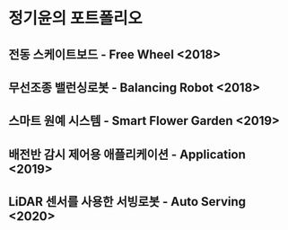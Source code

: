 # 정기윤의 포트폴리오
## 전동 스케이트보드 - Free Wheel <2018>

## 무선조종 밸런싱로봇 - Balancing Robot <2018>

## 스마트 원예 시스템 - Smart Flower Garden <2019>

## 배전반 감시 제어용 애플리케이션 - Application <2019>

## LiDAR 센서를 사용한 서빙로봇 - Auto Serving <2020>

